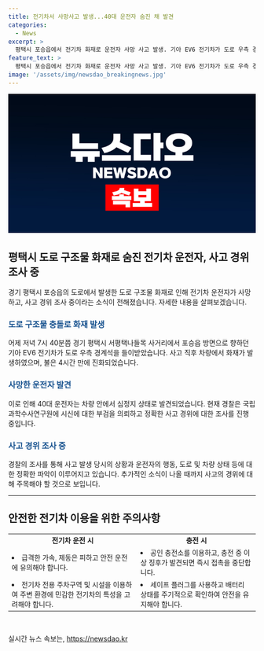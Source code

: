 ```yaml
---
title: 전기차서 사망사고 발생...40대 운전자 숨진 채 발견
categories:
  - News
excerpt: >
  평택시 포승읍에서 전기차 화재로 운전자 사망 사고 발생. 기아 EV6 전기차가 도로 우측 경계석에 충돌해 화재 발생, 운전자는 차량 내에서 사망. 경찰은 사고 경위 조사 중. [사진 출처: 경기 평택소방서 제공]  ✓제보: 02-781-1234, 4444 ✓이메일: kbs1234@kbs.co.kr ✓카카오톡: KBS제보 ✓네이버, 유튜브 KBS뉴스 구독! 
feature_text: >
  평택시 포승읍에서 전기차 화재로 운전자 사망 사고 발생. 기아 EV6 전기차가 도로 우측 경계석에 충돌해 화재 발생, 운전자는 차량 내에서 사망. 경찰은 사고 경위 조사 중. [사진 출처: 경기 평택소방서 제공]  ✓제보: 02-781-1234, 4444 ✓이메일: kbs1234@kbs.co.kr ✓카카오톡: KBS제보 ✓네이버, 유튜브 KBS뉴스 구독! 
image: '/assets/img/newsdao_breakingnews.jpg'
---
```


<p><img src="/assets/img/newsdao_breakingnews.jpg" alt="implanttips 속보" /></p>

<h2 data-ke-size="size26">평택시 도로 구조물 화재로 숨진 전기차 운전자, 사고 경위 조사 중</h2>

<p data-ke-size="size16">경기 평택시 포승읍의 도로에서 발생한 도로 구조물 화재로 인해 전기차 운전자가 사망하고, 사고 경위 조사 중이라는 소식이 전해졌습니다. 자세한 내용을 살펴보겠습니다.</p>

<h3><b><span style="color: #1a5490;">도로 구조물 충돌로 화재 발생</span></b></h3>

<p data-ke-size="size16">어제 저녁 7시 40분쯤 경기 평택시 서평택나들목 사거리에서 포승읍 방면으로 향하던 기아 EV6 전기차가 도로 우측 경계석을 들이받았습니다. 사고 직후 차량에서 화재가 발생하였으며, 불은 4시간 만에 진화되었습니다.</p>

<h3><b><span style="color: #1a5490;">사망한 운전자 발견</span></b></h3>

<p data-ke-size="size16">이로 인해 40대 운전자는 차량 안에서 심정지 상태로 발견되었습니다. 현재 경찰은 국립과학수사연구원에 시신에 대한 부검을 의뢰하고 정확한 사고 경위에 대한 조사를 진행 중입니다.</p>

<h3><b><span style="color: #1a5490;">사고 경위 조사 중</span></b></h3>

<p data-ke-size="size16">경찰의 조사를 통해 사고 발생 당시의 상황과 운전자의 행동, 도로 및 차량 상태 등에 대한 정확한 파악이 이루어지고 있습니다. 추가적인 소식이 나올 때까지 사고의 경위에 대해 주목해야 할 것으로 보입니다.</p>

<hr data-ke-size="size16">

<h2 data-ke-size="size26">안전한 전기차 이용을 위한 주의사항</h2>

<table>
  <tr>
    <td style="text-align: center; height: 17px;"><b>전기차 운전 시</b></td>
    <td style="text-align: center; height: 17px;"><b>충전 시</b></td>
  </tr>
  <tr>
    <td><li>급격한 가속, 제동은 피하고 안전 운전에 유의해야 합니다.</li></td>
    <td><li>공인 충전소를 이용하고, 충전 중 이상 징후가 발견되면 즉시 접촉을 중단합니다.</li></td>
  </tr>
  <tr>
    <td><li>전기차 전용 주차구역 및 시설을 이용하여 주변 환경에 민감한 전기차의 특성을 고려해야 합니다.</li></td>
    <td><li>세이프 플러그를 사용하고 배터리 상태를 주기적으로 확인하여 안전을 유지해야 합니다.</li></td>
  </tr>
</table>

<p data-ke-size="size16">&nbsp;</p>
실시간 뉴스 속보는, <a href="https://newsdao.kr" rel="dofollow">https://newsdao.kr</a>


